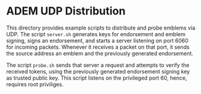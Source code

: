 # ADEM UDP Distribution

This directory provides example scripts to distribute and probe emblems via UDP.
The script `server.sh` generates keys for endorsement and emblem signing, signs an endorsement, and starts a server listening on port 6060 for incoming packets.
Whenever it receives a packet on that port, it sends the source address an emblem and the previously generated endorsement.

The script `probe.sh` sends that server a request and attempts to verify the received tokens, using the previously generated endorsement signing key as trusted public key.
This script listens on the privileged port 60, hence, requires root priviliges.
